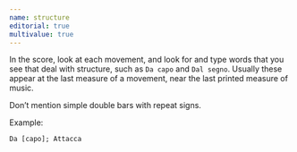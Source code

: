 ```yaml
---
name: structure
editorial: true
multivalue: true
---
```

In the score, look at each movement, and look for and type words that you see that deal with structure, such as `Da capo` and `Dal segno`. Usually these appear at the last measure of a movement, near the last printed measure of music.

Don’t mention simple double bars with repeat signs.

Example:
```
Da [capo]; Attacca
```